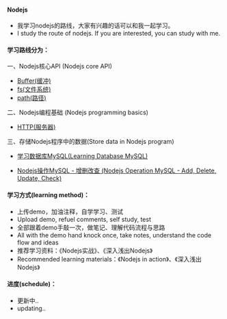 #### Nodejs

- 我学习nodejs的路线，大家有兴趣的话可以和我一起学习。
- I study the route of nodejs. If you are interested, you can study with me.

#### 学习路线分为：

一、Nodejs核心API (Nodejs core API)
 - [Buffer(缓冲)](https://github.com/liangfengbo/nodejs/tree/master/nodejs-api/buffer)
 - [fs(文件系统)](https://github.com/liangfengbo/nodejs/tree/master/nodejs-api/fs)
 - [path(路径)](https://github.com/liangfengbo/nodejs/tree/master/nodejs-api/path)
 
二、Nodejs编程基础 (Nodejs programming basics)
 - [HTTP(服务器)](https://github.com/liangfengbo/nodejs/tree/master/nodejs-api/http)

三、存储Nodejs程序中的数据(Store data in Nodejs program)
 - [学习数据库MySQL(Learning Database MySQL)](https://github.com/liangfengbo/frontend/issues/20)
 
 - [ Nodejs操作MySQL - 增删改查 (Nodejs Operation MySQL - Add, Delete, Update, Check) ](https://github.com/liangfengbo/nodejs/tree/master/nodejs-mysql)


#### 学习方式(learning method)：

- 上传demo，加油注释，自学学习、测试
- Upload demo, refuel comments, self study, test
- 全部跟着demo手敲一次，做笔记、理解代码流程与思路
- All with the demo hand knock once, take notes, understand the code flow and ideas
- 推荐学习资料：《Nodejs实战》、《深入浅出Nodejs》
- Recommended learning materials：《Nodejs in action》、《深入浅出Nodejs》


#### 进度(schedule)：
 - 更新中..
 - updating..
